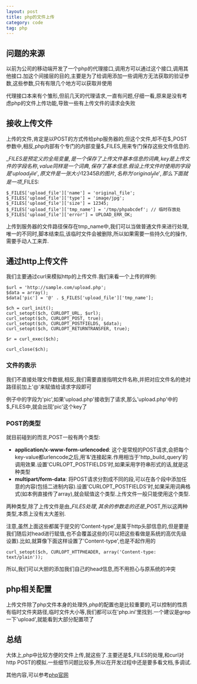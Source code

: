 ```yaml
---
layout: post
title: php的文件上传
category: code
tag: php
---
```


## 问题的来源

以前为公司的移动端开发了一个php的代理接口,调用方可以通过这个接口,调用其他接口.加这个间接层的目的,主要是为了给调用添加一些调用方无法获取的验证参数,这些参数,只有有限几个地方可以获取并使用

代理接口本来有个雏形,但前几天的代理请求,一直有问题,仔细一看,原来是没有考虑php的文件上传功能,导致一些有上传文件的请求会失败

## 接收上传文件

上传的文件,肯定是以POST的方式传给php服务器的,但这个文件,却不在\$_POST参数中,相反,php内部有个专门的内部变量$\_FILES,用来专门保存这些文件信息的.

$\_FILES是预定义的全局变量,是一个保存了上传文件基本信息的词典,key是上传文件的字段名称,value同样是一个词典,保存了基本信息.假设上传文件时使用的字段是'upload_file',原文件是一张大小12345B的图片,名称为'original_file',那么下面就是一项$\_FILES:

    $_FILES['upload_file']['name'] = 'original_file';
    $_FILES['upload_file']['type'] = 'image/jpg';
    $_FILES['upload_file']['size'] = 12345;
    $_FILES['upload_file']['tmp_name'] = '/tmp/phpabcdef'; // 临时存放处
    $_FILES['upload_file']['error'] = UPLOAD_ERR_OK;

上传到服务器的文件路径保存在tmp_name中,我们可以当做普通文件来进行处理,唯一的不同时,脚本结束后,该临时文件会被删除,所以如果需要一些持久化的操作,需要手动人工来弄.

## 通过http上传文件

我们主要通过curl来模拟http的上传文件.我们来看一个上传的样例:

    $url = 'http://sample.com/upload.php';
    $data = array();
    $data['pic'] = '@' . $_FILES['upload_file']['tmp_name'];

    $ch = curl_init();
    curl_setopt($ch, CURLOPT_URL, $url);
    curl_setopt($ch, CURLOPT_POST, true);
    curl_setopt($ch, CURLOPT_POSTFIELDS, $data);
    curl_setopt($ch, CURLOPT_RETURNTRANSFER, true);

    $r = curl_exec($ch);

    curl_close($ch);

### 文件的表示

我们不直接处理文件数据,相反,我们需要直接指明文件名称,并把对应文件名的绝对路径前加上'@'来赋值给请求字段即可

例子中的字段为'pic',如果'upload.php'接收到了请求,那么'upload.php'中的$\_FILES中,就会出现'pic'这个key了

### POST的类型

就目前碰到的而言,POST一般有两个类型:

* **application/x-www-form-urlencoded**: 这个是常规的POST请求,会把每个key-value都urlencode之后,用'&'连接起来.作用相当于'http_build_query'的调用效果.设置'CURLOPT_POSTFIELDS'时,如果采用字符串形式的话,就是这种类型
* **multipart/form-data**: 将POST请求分割成不同的段,可以在各个段中添加任意的内容(包括二进制内容).设置'CURLOPT_POSTFIELDS'时,如果采用词典格式(如本例直接传了array),就会赋值这个类型.上传文件一般只能使用这个类型.

两种类型,除了上传文件是由$\_FILES处理,其余的参数走的还是$_POST,所以这两种类型,本质上没有太大差别.

注意,虽然上面这些都属于提交的'Content-type',是属于http头部信息的,但是要是我们随后对head进行赋值,也不会覆盖这些的(可以把这些看做是系统的高优先级设置).比如,就算像下面这样设置了'Content-type',也是不起作用的

    curl_setopt($ch, CURLOPT_HTTPHEADER, array('Content-type: text/plain'));

所以,我们可以大胆的添加我们自己的head信息,而不用担心与原系统的冲突

## php相关配置

上传文件除了php文件本身的处理外,php的配置也是比较重要的,可以控制的性质有临时文件夹路径,临时文件大小等,我们都可以在'php.ini'里找到.一个建议是grep一下'upload',就能看到大部分配置项了

## 总结

大体上,php中比较方便的文件上传,就这些了.主要还是$\_FILES的处理,和curl对http POST的模拟.一些细节问题比较多,所以在开发过程中还是要多看文档,多调试.

其他内容,可以参考[php官网][php]

[php]: http://www.php.net/manual/en/features.file-upload.post-method.php "Handling file uploads"
